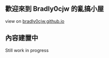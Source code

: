 ## 歡迎來到 Bradly0cjw 的亂搞小屋

view on [bradly0cjw.github.io](https://bradly0cjw.github.io)

## 內容建置中

Still work in progress [](https://linbei9487.github.io)